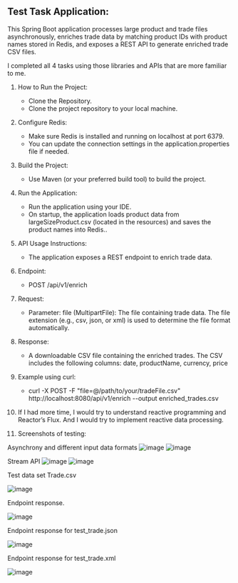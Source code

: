 Test Task Application:
-
This Spring Boot application processes large product and trade files asynchronously, enriches trade data by matching product IDs with product names stored in Redis, and exposes a REST API to generate enriched trade CSV files.


I completed all 4 tasks using those libraries and APIs that are more familiar to me.


1. How to Run the Project:

     - Clone the Repository.
     - Clone the project repository to your local machine.

2. Configure Redis:

     - Make sure Redis is installed and running on localhost at port 6379.
     - You can update the connection settings in the application.properties file if needed.

3. Build the Project:

     - Use Maven (or your preferred build tool) to build the project.

4. Run the Application:

     - Run the application using your IDE.
     - On startup, the application loads product data from largeSizeProduct.csv (located in the resources) and saves the product names into Redis..
  
5. API Usage Instructions:

     - The application exposes a REST endpoint to enrich trade data.
       
6. Endpoint:

     - POST /api/v1/enrich
  
7. Request:

     - Parameter: file (MultipartFile): The file containing trade data. The file extension (e.g., csv, json, or xml) is used to determine the file format automatically.
  
8. Response:

     - A downloadable CSV file containing the enriched trades. The CSV includes the following columns: date, productName, currency, price
  
9. Example using curl:
   
     - curl -X POST -F "file=@/path/to/your/tradeFile.csv" http://localhost:8080/api/v1/enrich --output enriched_trades.csv
  
10. If I had more time, I would try to understand reactive programming and Reactor’s Flux. And I would try to implement reactive data processing.

11. Screenshots of testing:

Asynchrony and different input data formats
![image](https://github.com/user-attachments/assets/4e64b35a-677f-40b8-8f4d-6829a27bc30d)
![image](https://github.com/user-attachments/assets/52ae4143-a413-467c-a3aa-b4eaec7bca7c)

Stream API
![image](https://github.com/user-attachments/assets/940345cb-f4b3-4099-a1c2-e046023dc429)
![image](https://github.com/user-attachments/assets/708190cb-ae7e-49d1-8a04-5c9a4a0d41c5)

Test data set Trade.csv

![image](https://github.com/user-attachments/assets/f54c337a-2acc-40bf-8b83-97d893da9dc1)

Endpoint response.

![image](https://github.com/user-attachments/assets/83e3f0c3-85d8-4c80-8bf6-b16710faec81)

Endpoint response for test_trade.json

![image](https://github.com/user-attachments/assets/e2a8d736-e946-40a3-97ee-c3180743e7f9)

Endpoint response for test_trade.xml

![image](https://github.com/user-attachments/assets/9e3b44bc-855c-400d-8071-4bd0bf5cbced)


